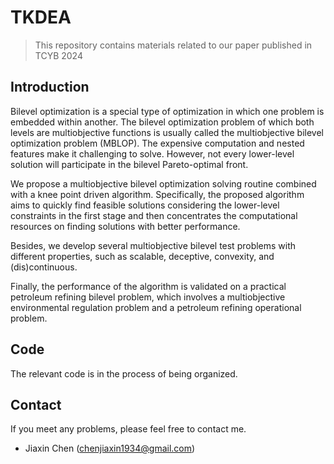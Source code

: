 # TKDEA

> This repository contains materials related to our paper published in TCYB 2024

## Introduction

Bilevel optimization is a special type of optimization in which one problem is embedded within another. The bilevel optimization problem of which both levels are multiobjective functions is usually called the multiobjective bilevel optimization problem (MBLOP). The expensive computation and nested features make it challenging to solve. However, not every lower-level solution will participate in the bilevel Pareto-optimal front.

We propose a multiobjective bilevel optimization solving routine combined with a knee point driven algorithm. Specifically, the proposed algorithm aims to quickly find feasible solutions considering the lower-level constraints in the first stage and then concentrates the computational resources on finding solutions with better performance. 

Besides, we develop several multiobjective bilevel test problems with different properties, such as scalable, deceptive, convexity, and (dis)continuous.  

Finally, the performance of the algorithm is validated on a practical petroleum refining bilevel problem, which involves a multiobjective environmental regulation problem and a petroleum refining operational problem.

## Code

The relevant code is in the process of being organized.

## Contact

If you meet any problems, please feel free to contact me.

- Jiaxin Chen (chenjiaxin1934@gmail.com)
